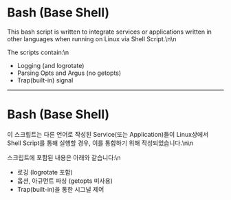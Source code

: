 # Bash (Base Shell)

This bash script is written to integrate services or applications written in other languages when running on Linux via Shell Script.\n\n

The scripts contain:\n

- Logging (and logrotate)
- Parsing Opts and Argus (no getopts)
- Trap(built-in) signal

---

# Bash (Base Shell)

이 스크립트는 다른 언어로 작성된 Service(또는 Application)들이 Linux상에서 Shell Script를 통해 실행할 경우, 이를 통합하기 위해 작성되었습니다.\n\n

스크립트에 포함된 내용은 아래와 같습니다:\n

- 로깅 (logrotate 포함)
- 옵션, 아규먼트 파싱 (getopts 미사용)
- Trap(built-in)을 통한 시그널 제어
